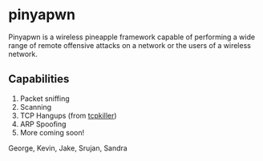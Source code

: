# pinyapwn

Pinyapwn is a wireless pineapple framework capable of performing a wide range of remote offensive attacks on a network or the users of a wireless network. 

## Capabilities

1. Packet sniffing
2. Scanning
3. TCP Hangups (from [tcpkiller](https://github.com/Kkevsterrr/tcpkiller))
4. ARP Spoofing
5. More coming soon!

George, Kevin, Jake, Srujan, Sandra

